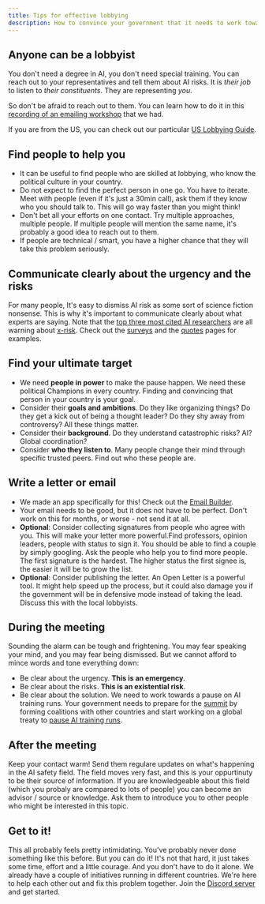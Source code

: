```yaml
---
title: Tips for effective lobbying
description: How to convince your government that it needs to work towards a pause on AI training runs
---
```


## Anyone can be a lobbyist

You don't need a degree in AI, you don't need special training.
You can reach out to your representatives and tell them about AI risks.
It is _their job_ to listen to _their constituents_.
They are representing _you_.

So don't be afraid to reach out to them.
You can learn how to do it in this [recording of an emailing workshop](https://www.youtube.com/watch?v=Mjq4NFiKKd0) that we had. 

If you are from the US, you can check out our particular [US Lobbying Guide](/us-lobby-guide).

## Find people to help you

- It can be useful to find people who are skilled at lobbying, who know the political culture in your country.
- Do not expect to find the perfect person in one go. You have to iterate. Meet with people (even if it's just a 30min call), ask them if they know who you should talk to. This will go way faster than you might think!
- Don't bet all your efforts on one contact. Try multiple approaches, multiple people. If multiple people will mention the same name, it's probably a good idea to reach out to them.
- If people are technical / smart, you have a higher chance that they will take this problem seriously.

## Communicate clearly about the urgency and the risks

For many people, It's easy to dismiss AI risk as some sort of science fiction nonsense.
This is why it's important to communicate clearly about what experts are saying.
Note that the [top three most cited AI researchers](https://twitter.com/PauseAI/status/1734641804245455017) are all warning about [x-risk](/xrisk).
Check out the [surveys](/polls-and-surveys) and the [quotes](/quotes) pages for examples.

## Find your ultimate target

- We need **people in power** to make the pause happen. We need these political Champions in every country. Finding and convincing that person in your country is your goal.
- Consider their **goals and ambitions**. Do they like organizing things? Do they get a kick out of being a thought leader? Do they shy away from controversy? All these things matter.
- Consider their **background**. Do they understand catastrophic risks? AI? Global coordination?
- Consider **who they listen to**. Many people change their mind through specific trusted peers. Find out who these people are.

## Write a letter or email

- We made an app specifically for this! Check out the [Email Builder](/email-builder).
- Your email needs to be good, but it does not have to be perfect. Don't work on this for months, or worse - not send it at all.
- **Optional**: Consider collecting signatures from people who agree with you. This will make your letter more powerful.Find professors, opinion leaders, people with status to sign it. You should be able to find a couple by simply googling. Ask the people who help you to find more people. The first signature is the hardest. The higher status the first signee is, the easier it will be to grow the list.
- **Optional**: Consider publishing the letter. An Open Letter is a powerful tool. It might help speed up the process, but it could also damage you if the government will be in defensive mode instead of taking the lead. Discuss this with the local lobbyists.

## During the meeting

Sounding the alarm can be tough and frightening.
You may fear speaking your mind, and you may fear being dismissed.
But we cannot afford to mince words and tone everything down:

- Be clear about the urgency. **This is an emergency**.
- Be clear about the risks. **This is an existential risk**.
- Be clear about the solution. We need to work towards a pause on AI training runs. Your government needs to prepare for the [summit](/summit) by forming coalitions with other countries and start working on a global treaty to [pause AI training runs](/proposal).

## After the meeting

Keep your contact warm!
Send them regulare updates on what's happening in the AI safety field.
The field moves very fast, and this is your oppurtinuty to be their source of information.
If you are knowledgeable about this field (which you probaly are compared to lots of people) you can become an advisor / source or knowledge.
Ask them to introduce you to other people who might be interested in this topic.

## Get to it!

This all probably feels pretty intimidating.
You've probably never done something like this before.
But you can do it!
It's not that hard, it just takes some time, effort and a little courage.
And you don't have to do it alone.
We already have a couple of initiatives running in different countries.
We're here to help each other out and fix this problem together.
Join the [Discord server](https://discord.gg/2XXWXvErfA) and get started.
